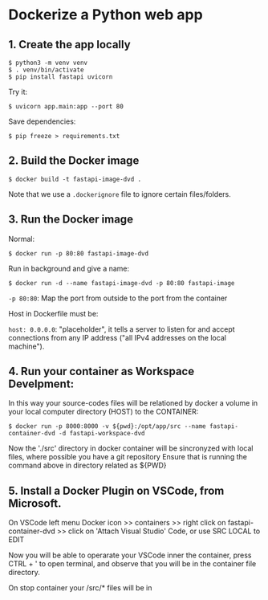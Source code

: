 # Dockerize a Python web app

## 1. Create the app locally 

```console
$ python3 -m venv venv
$ . venv/bin/activate
$ pip install fastapi uvicorn
```

Try it:

```console
$ uvicorn app.main:app --port 80
```

Save dependencies:

```console
$ pip freeze > requirements.txt
```

## 2. Build the Docker image

```console
$ docker build -t fastapi-image-dvd . 
```

Note that we use a `.dockerignore` file to ignore certain files/folders.

## 3. Run the Docker image

Normal:

```console
$ docker run -p 80:80 fastapi-image-dvd
```

Run in background and give a name:

```console
$ docker run -d --name fastapi-image-dvd -p 80:80 fastapi-image
```

`-p 80:80`: Map the port from outside to the port from the container

Host in Dockerfile must be:

`host: 0.0.0.0`: "placeholder", it tells a server to listen for and accept connections from any IP address ("all IPv4 addresses on the local machine").

## 4. Run your container as Workspace Develpment: 
In this way your source-codes files will be relationed by docker a volume in your local computer directory (HOST) to the CONTAINER:
```console
$ docker run -p 8000:8000 -v ${pwd}:/opt/app/src --name fastapi-container-dvd -d fastapi-workspace-dvd
```
Now the './src' directory in docker container will be sincronyzed with local files, where possible you have a git repository
Ensure that is running the command above in directory related as ${PWD}

## 5. Install a Docker Plugin on VSCode, from Microsoft. 

On VSCode left menu Docker icon >> containers >> right click on fastapi-container-dvd >> click on 'Attach Visual Studio' Code, or use SRC LOCAL to EDIT

Now you will be able to operarate your VSCode inner the container, press CTRL + ' to open terminal, and observe that you will be in the container file directory.

On stop container your /src/* files will be in 
